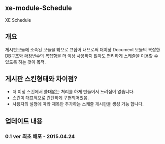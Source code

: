 ## xe-module-Schedule

XE Schedule


## 개요
게시판모듈에 소속된 모듈을 밖으로 끄집어 내므로써 더이상 Document 모듈의 복잡한 DB구조와 확장변수의 복잡함을 더 이상 사용하지 않아도 편리하게 스케줄을 이용할 수 있도록 하는 것이 목적.

## 게시판 스킨형태와 차이점?
* 더 이상 스킨에서 쓸대없는 처리를 하게 만들어서 느려짐이 없습니다.
* 스킨이 대표적으로 간단하게 구현되어있음.
* 사용자의 설정에 따라 제목만 추가하는 스케줄 게시판을 생성 가능 합니다.

## 업데이트 내용

### 0.1 ver 최초 배포 - 2015.04.24


